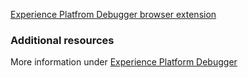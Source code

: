 [Experience Platfrom Debugger browser extension](https://chromewebstore.google.com/detail/adobe-experience-platform/bfnnokhpnncpkdmbokanobigaccjkpob)

### Additional resources

More information under [Experience Platform Debugger](https://experienceleague.adobe.com/docs/experience-platform/debugger/home.html?lang=en)
